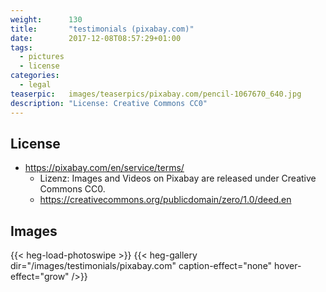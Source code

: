 ```yaml
---
weight:      130
title:       "testimonials (pixabay.com)"
date:        2017-12-08T08:57:29+01:00
tags:
  - pictures
  - license
categories:
  - legal
teaserpic:   images/teaserpics/pixabay.com/pencil-1067670_640.jpg
description: "License: Creative Commons CC0"
---
```



## License
* https://pixabay.com/en/service/terms/
  * Lizenz: Images and Videos on Pixabay are released under Creative Commons CC0.
  * https://creativecommons.org/publicdomain/zero/1.0/deed.en

## Images
{{< heg-load-photoswipe >}}
{{< heg-gallery dir="/images/testimonials/pixabay.com" caption-effect="none" hover-effect="grow" />}} 
